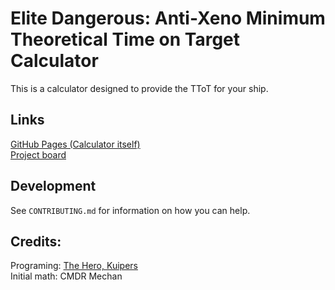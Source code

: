 # Elite Dangerous: Anti-Xeno Minimum Theoretical Time on Target Calculator
This is a calculator designed to provide the TToT for your ship.

## Links
[GitHub Pages (Calculator itself)](https://th3-hero.github.io/AX-MTToT-Calculator/) \
[Project board](https://github.com/Th3-Hero/AX-MTToT-Calculator/projects)

## Development
See `CONTRIBUTING.md` for information on how you can help.

## Credits:
Programing: [The Hero, Kuipers](https://bit.ly/3wzBDgD) \
Initial math: CMDR Mechan

